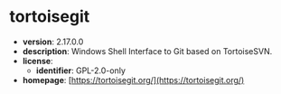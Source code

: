 # tortoisegit

- **version**: 2.17.0.0
- **description**: Windows Shell Interface to Git based on TortoiseSVN.
- **license**:
  - **identifier**: GPL-2.0-only
- **homepage**: [https://tortoisegit.org/](https://tortoisegit.org/)

